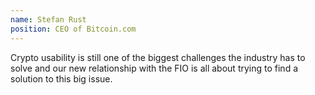 ```yaml
---
name: Stefan Rust
position: CEO of Bitcoin.com
---
```


Crypto usability is still one of the biggest challenges the industry has to solve and
                            our new relationship with the FIO is all about trying to find a solution to this big
                            issue.